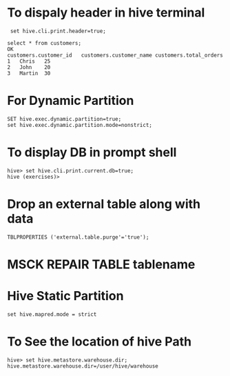 # To dispaly header in hive terminal
```
 set hive.cli.print.header=true;
 ```
 ```
select * from customers;
OK
customers.customer_id	customers.customer_name	customers.total_orders
1	Chris	25
2	John	20
3	Martin	30
```
# For Dynamic Partition
```
SET hive.exec.dynamic.partition=true; 
set hive.exec.dynamic.partition.mode=nonstrict;
```
# To display DB in prompt shell
```
hive> set hive.cli.print.current.db=true;
hive (exercises)> 
```
# Drop an external table along with data
```
TBLPROPERTIES ('external.table.purge'='true');
```

# MSCK REPAIR TABLE tablename


# Hive Static Partition
```
set hive.mapred.mode = strict 
```

# To See the location of hive Path
```
hive> set hive.metastore.warehouse.dir;
hive.metastore.warehouse.dir=/user/hive/warehouse
```

